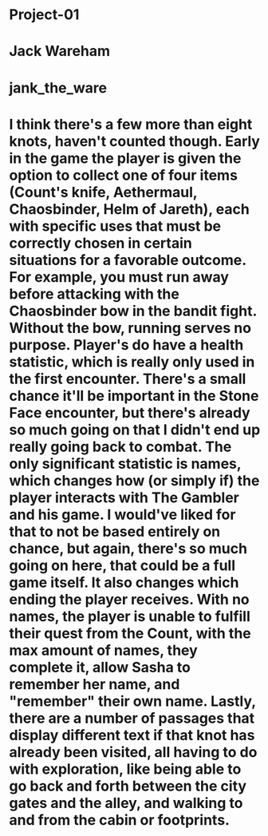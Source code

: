 # Project-01

# Jack Wareham

# jank_the_ware

# I think there's a few more than eight knots, haven't counted though. Early in the game the player is given the option to collect one of four items (Count's knife, Aethermaul, Chaosbinder, Helm of Jareth), each with specific uses that must be correctly chosen in certain situations for a favorable outcome. For example, you must run away before attacking with the Chaosbinder bow in the bandit fight. Without the bow, running serves no purpose. Player's do have a health statistic, which is really only used in the first encounter. There's a small chance it'll be important in the Stone Face encounter, but there's already so much going on that I didn't end up really going back to combat. The only significant statistic is names, which changes how (or simply if) the player interacts with The Gambler and his game. I would've liked for that to not be based entirely on chance, but again, there's so much going on here, that could be a full game itself. It also changes which ending the player receives. With no names, the player is unable to fulfill their quest from the Count, with the max amount of names, they complete it, allow Sasha to remember her name, and "remember" their own name. Lastly, there are a number of passages that display different text if that knot has already been visited, all having to do with exploration, like being able to go back and forth between the city gates and the alley, and walking to and from the cabin or footprints.
